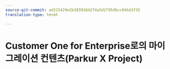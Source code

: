```yaml
---
source-git-commit: ad315429e2b383918d2f4a5d2f95dbcc94bd3f35
translation-type: tm+mt

---
```

# Customer One for Enterprise로의 마이그레이션 컨텐츠(Parkur X Project)

